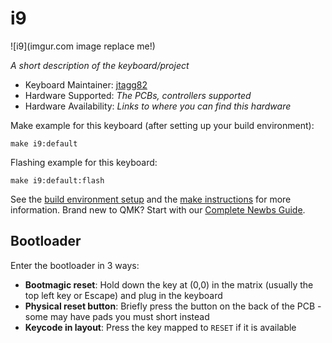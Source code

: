 # i9

![i9](imgur.com image replace me!)

*A short description of the keyboard/project*

* Keyboard Maintainer: [jtagg82](https://github.com/jtagg82)
* Hardware Supported: *The PCBs, controllers supported*
* Hardware Availability: *Links to where you can find this hardware*

Make example for this keyboard (after setting up your build environment):

    make i9:default

Flashing example for this keyboard:

    make i9:default:flash

See the [build environment setup](https://docs.qmk.fm/#/getting_started_build_tools) and the [make instructions](https://docs.qmk.fm/#/getting_started_make_guide) for more information. Brand new to QMK? Start with our [Complete Newbs Guide](https://docs.qmk.fm/#/newbs).

## Bootloader

Enter the bootloader in 3 ways:

* **Bootmagic reset**: Hold down the key at (0,0) in the matrix (usually the top left key or Escape) and plug in the keyboard
* **Physical reset button**: Briefly press the button on the back of the PCB - some may have pads you must short instead
* **Keycode in layout**: Press the key mapped to `RESET` if it is available
